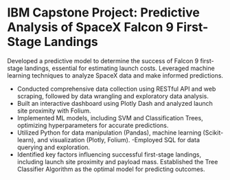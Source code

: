# IBM Capstone Project: Predictive Analysis of SpaceX Falcon 9 First-Stage Landings

Developed a predictive model to determine the success of Falcon 9 first-stage landings, essential for estimating launch costs. Leveraged machine learning techniques to analyze SpaceX data and make informed predictions.

- Conducted comprehensive data collection using RESTful API and web scraping, followed by data wrangling and exploratory data analysis.
- Built an interactive dashboard using Plotly Dash and analyzed launch site proximity with Folium.
- Implemented ML models, including SVM and Classification Trees, optimizing hyperparameters for accurate predictions.
- Utilized Python for data manipulation (Pandas), machine learning (Scikit-learn), and visualization (Plotly, Folium). 
-Employed SQL for data querying and exploration.
- Identified key factors influencing successful first-stage landings, including launch site proximity and payload mass. Established the Tree Classifier Algorithm as the optimal model for predicting outcomes.
